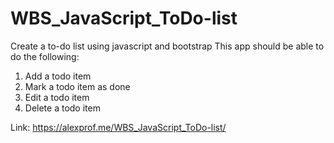 # WBS_JavaScript_ToDo-list
Create a to-do list using javascript and bootstrap
This app should be able to do the following:
1. Add a todo item
2. Mark a todo item as done
3. Edit a todo item
4. Delete a todo item

Link:
https://alexprof.me/WBS_JavaScript_ToDo-list/
